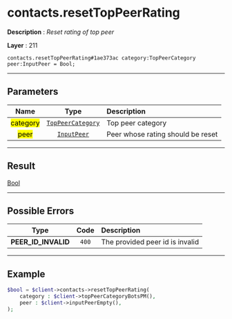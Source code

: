 # contacts.resetTopPeerRating

**Description** : *Reset rating of top peer*

**Layer** : 211

```tl
contacts.resetTopPeerRating#1ae373ac category:TopPeerCategory peer:InputPeer = Bool;
```

---

## Parameters

| Name | Type | Description |
| :---: | :---: | :--- |
| <mark>category</mark> | [`TopPeerCategory`](type/TopPeerCategory) | Top peer category |
| <mark>peer</mark> | [`InputPeer`](type/InputPeer) | Peer whose rating should be reset |

---

## Result

[Bool](type/Bool)

---

## Possible Errors

| Type | Code | Description |
| :---: | :---: | :--- |
| **PEER_ID_INVALID** | `400` | The provided peer id is invalid |

---

## Example

```php
$bool = $client->contacts->resetTopPeerRating(
	category : $client->topPeerCategoryBotsPM(),
	peer : $client->inputPeerEmpty(),
);
```